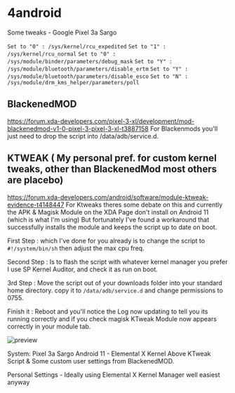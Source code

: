 # 4android
Some tweaks -  Google Pixel 3a Sargo


```Set to "0" : /sys/kernel/rcu_expedited```
```Set to "1" : /sys/kernel/rcu_normal```
```Set to "0" : /sys/module/binder/parameters/debug_mask```
```Set to "Y" : /sys/module/bluetooth/parameters/disable_ertm```
```Set to "Y" : /sys/module/bluetooth/parameters/disable_esco```
```Set to "N" : /sys/module/drm_kms_helper/parameters/poll```


## BlackenedMOD
https://forum.xda-developers.com/pixel-3-xl/development/mod-blackenedmod-v1-0-pixel-3-pixel-3-xl-t3887158
For Blackenmods you'll just need to drop the script into /data/adb/service.d.

## KTWEAK ( My personal pref. for custom kernel tweaks, other than BlackenedMod most others are placebo)

https://forum.xda-developers.com/android/software/module-ktweak-evidence-t4148447
For Ktweaks theres some debate on this and currently the APK & Magisk Module on the XDA Page don't install 
on Android 11 (which is what I'm using) But fortunately I've found a workaround that successfully installs the 
module and keeps the script up to date on boot.

First Step : which I've done for you already is to change the script to ```#!/system/bin/sh``` then adjust the max
cpu freq.  

Second Step : Is to flash the script with whatever kernel manager you prefer I use SP Kernel Auditor, and 
check it as run on boot.  

3rd Step : Move the script out of your downloads folder into your standard home directory.
copy it to ```/data/adb/service.d``` and change permissions to 0755.  

Finish it : Reboot and you'll notice the Log now updating to 
tell you its running correctly and if you check magisk KTweak Module now appears correctly in your module tab.


![preview](Screenshot_20201022-051829.png)


System:
Pixel 3a Sargo
Android 11 - Elemental X Kernel
Above KTweak Script & Some custom user settings from BlackenedMOD.

Personal Settings - Ideally using Elemental X Kernel Manager well easiest anyway



